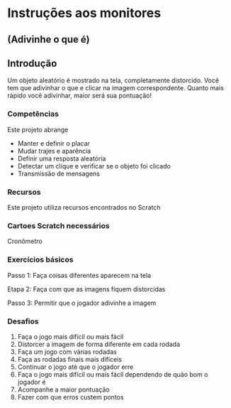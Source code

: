 # Instruções aos monitores
## (Adivinhe o que é)

## Introdução

Um objeto aleatório é mostrado na tela, completamente distorcido. Você tem que adivinhar o que e clicar na imagem correspondente. Quanto mais rápido você adivinhar, maior será sua pontuação!

### Competências

Este projeto abrange

* Manter e definir o placar
* Mudar trajes e aparência
* Definir uma resposta aleatória
* Detectar um clique e verificar se o objeto foi clicado
* Transmissão de mensagens

### Recursos

Este projeto utiliza recursos encontrados no Scratch

### Cartoes Scratch necessários

Cronômetro

### Exercícios básicos

Passo 1: Faça coisas diferentes aparecem na tela

Etapa 2: Faça com que as imagens fiquem distorcidas


Passo 3: Permitir que o jogador adivinhe a imagem

### Desafios
1. Faça o jogo mais difícil ou mais fácil
2. Distorcer a imagem de forma diferente em cada rodada
3. Faça um jogo com várias rodadas
4. Faça as rodadas finais mais difíceis
5. Continuar o jogo até que o jogador erre
6. Faça o jogo mais difícil ou mais fácil dependendo de quão bom o jogador é
7. Acompanhe a maior pontuação
8. Fazer com que erros custem pontos
